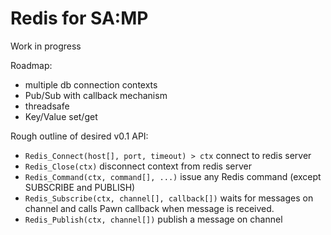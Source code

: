 # Redis for SA:MP

Work in progress

Roadmap:

- multiple db connection contexts
- Pub/Sub with callback mechanism
- threadsafe
- Key/Value set/get

Rough outline of desired v0.1 API:

- `Redis_Connect(host[], port, timeout) > ctx` connect to redis server
- `Redis_Close(ctx)` disconnect context from redis server
- `Redis_Command(ctx, command[], ...)` issue any Redis command (except SUBSCRIBE and PUBLISH)
- `Redis_Subscribe(ctx, channel[], callback[])` waits for messages on channel and calls Pawn callback when message is received.
- `Redis_Publish(ctx, channel[])` publish a message on channel
